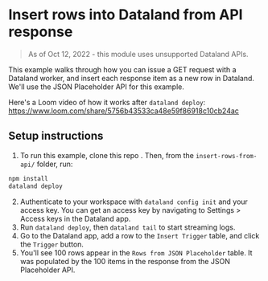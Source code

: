 # Insert rows into Dataland from API response

> As of Oct 12, 2022 - this module uses unsupported Dataland APIs.

This example walks through how you can issue a GET request with a Dataland worker, and insert each response item as a new row in Dataland. We'll use the JSON Placeholder API for this example.

Here's a Loom video of how it works after `dataland deploy`:
https://www.loom.com/share/5756b43533ca48e59f86918c10cb24ac

## Setup instructions

1. To run this example, clone this repo . Then, from the `insert-rows-from-api/` folder, run:

```sh
npm install
dataland deploy
```

2. Authenticate to your workspace with `dataland config init` and your access key. You can get an access key by navigating to Settings > Access keys in the Dataland app.
3. Run `dataland deploy`, then `dataland tail` to start streaming logs.
4. Go to the Dataland app, add a row to the `Insert Trigger` table, and click the `Trigger` button.
5. You'll see 100 rows appear in the `Rows from JSON Placeholder` table. It was populated by the 100 items in the response from the JSON Placeholder API.
